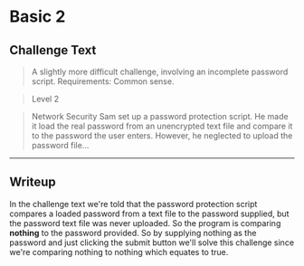 # Basic 2

## Challenge Text

> A slightly more difficult challenge, involving an incomplete password script. Requirements: Common sense. 

> Level 2

> Network Security Sam set up a password protection script. He made it load the real password from an unencrypted text file and compare it to the password the user enters. However, he neglected to upload the password file...

---

## Writeup

In the challenge text we're told that the password protection script compares a loaded password from a text file to the password supplied, but the password text file was never uploaded. So the program is comparing **nothing** to the password provided. So by supplying nothing as the password and just clicking the submit button we'll solve this challenge since we're comparing nothing to nothing which equates to true.